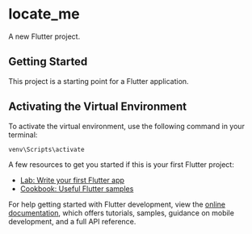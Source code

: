 # locate_me

A new Flutter project.

## Getting Started

This project is a starting point for a Flutter application.

## Activating the Virtual Environment

To activate the virtual environment, use the following command in your terminal:

```bash
venv\Scripts\activate
```


A few resources to get you started if this is your first Flutter project:

- [Lab: Write your first Flutter app](https://docs.flutter.dev/get-started/codelab)
- [Cookbook: Useful Flutter samples](https://docs.flutter.dev/cookbook)

For help getting started with Flutter development, view the
[online documentation](https://docs.flutter.dev/), which offers tutorials,
samples, guidance on mobile development, and a full API reference.
